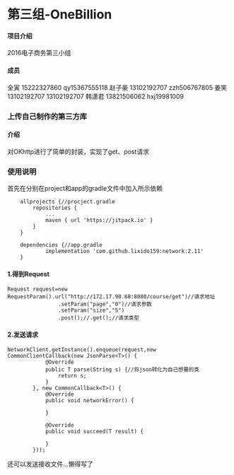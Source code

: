 ﻿# 第三组-OneBillion

#### 项目介绍
2016电子商务第三小组

#### 成员
全寅	15222327860	qy15367555118
赵子豪	13102192707	zzh506767805
姜笑	13102192707	13102192707
韩潇君	13821506062	hxj19981009
	



### 上传自己制作的第三方库
#### 介绍
对OKhttp进行了简单的封装，实现了get、post请求

### 使用说明
首先在分别在project和app的gradle文件中加入所示依赖

```
	allprojects {//procject.gradle
		repositories {
			...
			maven { url 'https://jitpack.io' }
		}
	}
```



```
	dependencies {//app.gradle
	        implementation 'com.github.lixido159:network:2.11'
	}

```



#### 1.得到Request


```
Request request=new RequestParam().url("http://172.17.90.68:8080/course/get")//请求地址
                .setParam("page","0")//请求参数
                .setParam("size","5")
                .post();//.get();//请求类型
```

#### 2.发送请求

```
NetworkClient.getInstance().enqueue(request,new CommonClientCallback(new JsonParse<T>() {
            @Override
            public T parse(String s) {//将json转化为自己想要的类
                return s;
            }
        }, new CommonCallback<T>() {
            @Override
            public void networkError() {

            }

            @Override
            public void succeed(T result) {
                
            }
        }));

```


还可以发送接收文件...懒得写了